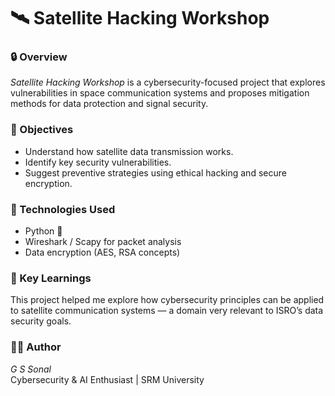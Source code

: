 # 🛰 Satellite Hacking Workshop

### 🔒 Overview  
*Satellite Hacking Workshop* is a cybersecurity-focused project that explores vulnerabilities in space communication systems and proposes mitigation methods for data protection and signal security.

### 🎯 Objectives  
- Understand how satellite data transmission works.  
- Identify key security vulnerabilities.  
- Suggest preventive strategies using ethical hacking and secure encryption.  

### 🧠 Technologies Used  
- Python 🐍  
- Wireshark / Scapy for packet analysis  
- Data encryption (AES, RSA concepts)  

### 🚀 Key Learnings  
This project helped me explore how cybersecurity principles can be applied to satellite communication systems — a domain very relevant to ISRO’s data security goals.  

### 👩‍💻 Author  
*G S Sonal*  
Cybersecurity & AI Enthusiast | SRM University
